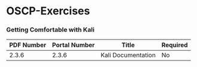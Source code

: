 # OSCP-Exercises

### Getting Comfortable with Kali

|PDF Number|Portal Number|Title|Required|
|----------|-------------|-----|--------|
|2.3.6|2.3.6|Kali Documentation|No|
